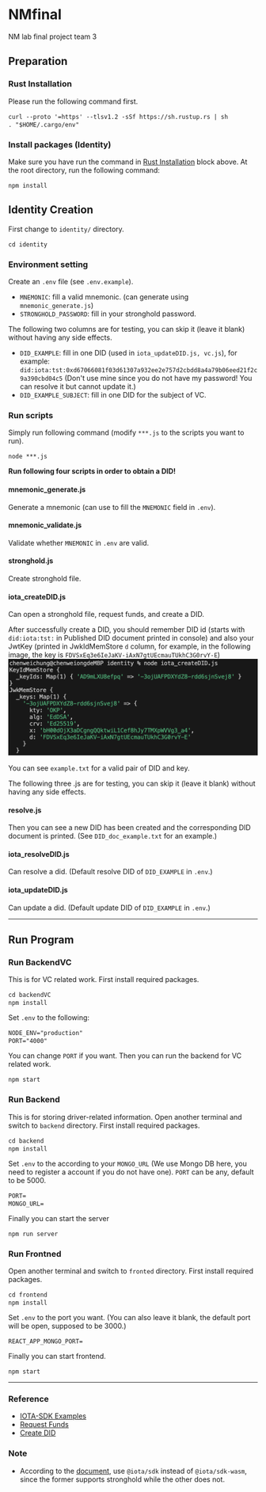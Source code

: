 # NMfinal
NM lab final project team 3

## Preparation
### Rust Installation
Please run the following command first. 
```
curl --proto '=https' --tlsv1.2 -sSf https://sh.rustup.rs | sh
. "$HOME/.cargo/env"
```

### Install packages (Identity)
Make sure you have run the command in [Rust Installation](#rust-installation) block above. At the root directory, run the following command:
```
npm install
```

## Identity Creation
First change to `identity/` directory.
```
cd identity
```

### Environment setting
Create an `.env` file (see `.env.example`). 
- `MNEMONIC`: fill a valid mnemonic. (can generate using `mnemonic_generate.js`)
- `STRONGHOLD_PASSWORD`: fill in your stronghold password.

The following two columns are for testing, you can skip it (leave it blank) without having any side effects.
- `DID_EXAMPLE`: fill in one DID (used in `iota_updateDID.js, vc.js`), for example: `did:iota:tst:0xd67066081f03d61307a932ee2e757d2cbdd8a4a79b06eed21f2c9a390cbd04c5` (Don't use mine since you do not have my password! You can resolve it but cannot update it.)
- `DID_EXAMPLE_SUBJECT`: fill in one DID for the subject of VC.

### Run scripts
Simply run following command (modify `***.js` to the scripts you want to run).
``` 
node ***.js
```
**Run following four scripts in order to obtain a DID!**
#### mnemonic_generate.js
Generate a mnemonic (can use to fill the `MNEMONIC` field in `.env`).

#### mnemonic_validate.js
Validate whether `MNEMONIC` in `.env` are valid.

#### stronghold.js
Create stronghold file.

#### iota_createDID.js
Can open a stronghold file, request funds, and create a DID. 

After successfully create a DID, you should remember DID id (starts with `did:iota:tst:` in Published DID document printed in console) and also your JwtKey (printed in JwkIdMemStore `d` column, for example, in the following image, the key is `FDVSxEq3e6IeJaKV-iAxN7gtUEcmauTUkhC3G0rvY-E`) ![image](image/createDID.png)

You can see `example.txt` for a valid pair of DID and key.


The following three .js are for testing, you can skip it (leave it blank) without having any side effects.
#### resolve.js
Then you can see a new DID has been created and the corresponding DID document is printed. (See `DID_doc_example.txt` for an example.)

#### iota_resolveDID.js
Can resolve a did. (Default resolve DID of `DID_EXAMPLE` in `.env`.)

#### iota_updateDID.js
Can update a did. (Default update DID of `DID_EXAMPLE` in `.env`.)

---
## Run Program
### Run BackendVC
This is for VC related work. First install required packages.
```
cd backendVC
npm install
```
Set `.env` to the following:
```
NODE_ENV="production"
PORT="4000"
```
You can change `PORT` if you want. Then you can run the backend for VC related work.
```
npm start
```

### Run Backend
This is for storing driver-related information.
Open another terminal and switch to `backend` directory. First install required packages.
```
cd backend
npm install
```
Set `.env` to the according to your `MONGO_URL` (We use Mongo DB here, you need to register a account if you do not have one). `PORT` can be any, default to be 5000.
```
PORT=
MONGO_URL=
```
Finally you can start the server
```
npm run server
```

### Run Frontned
Open another terminal and switch to `fronted` directory. First install required packages.
```
cd frontend
npm install
```
Set `.env` to the port you want. (You can also leave it blank, the default port will be open, supposed to be 3000.)
```
REACT_APP_MONGO_PORT=
```
Finally you can start frontend.
```
npm start
```

---
### Reference
- [IOTA-SDK Examples](https://github.com/iotaledger/iota-sdk/tree/develop/bindings/nodejs/examples)
- [Request Funds](https://wiki.iota.org/iota-sdk/how-tos/simple-transaction/request-funds/?language=typescript-node)
- [Create DID](https://wiki.iota.org/identity.rs/how-tos/decentralized-identifiers/create/)

### Note
- According to the [document](https://www.npmjs.com/package/@iota/sdk-wasm), use `@iota/sdk` instead of `@iota/sdk-wasm`, since the former supports stronghold while the other does not.